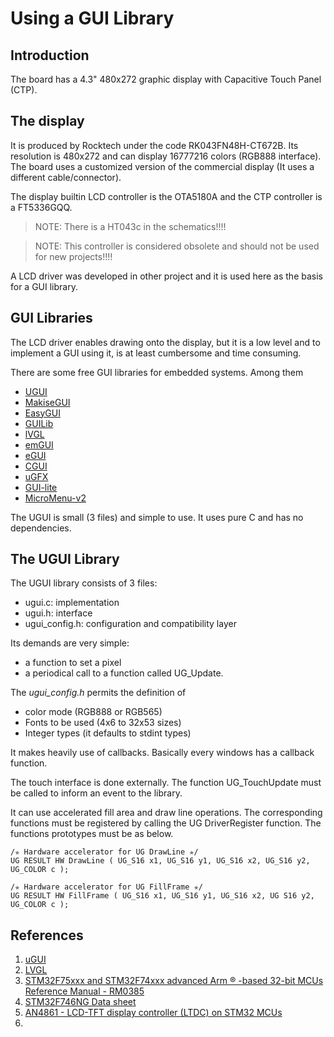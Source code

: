 Using a GUI Library
===================

Introduction
------------

The board has a 4.3" 480x272 graphic display with Capacitive Touch Panel (CTP). 

The display
-----------

It is produced by Rocktech under the code RK043FN48H-CT672B. Its resolution is 480x272 and can
 display 16777216 colors (RGB888 interface). The board uses a customized version of the commercial
 display (It uses a different cable/connector).
 
The display builtin LCD controller is the OTA5180A and the CTP controller is a FT5336GQQ.

> NOTE: There is a HT043c in the schematics!!!!

> NOTE: This controller is considered obsolete and should not be used for new projects!!!!

A LCD driver was developed in other project and it is used here as the basis for a GUI library.

GUI Libraries
-------------

The LCD driver enables drawing onto the display, but it is a low level and to implement a GUI using it, is at least cumbersome and time consuming.

There are some free GUI libraries for embedded systems. Among them

* [UGUI](https://embeddedlightning.com/ugui/)
* [MakiseGUI](https://github.com/SL-RU/MakiseGUI)
* [EasyGUI](https://github.com/MaJerle/EasyGUI)
* [GUILib](https://github.com/Nikolay-Kha/GUILib)
* [lVGL](https://lvgl.io/)
* [emGUI](https://github.com/libEmGUI/emGUI)
* [eGUI](https://github.com/NXPmicro/eGUI)
* [CGUI](http://cgui.sourceforge.net/)
* [uGFX](https://ugfx.io/)
* [GUI-lite](https://github.com/idea4good/GuiLite)
* [MicroMenu-v2](https://github.com/abcminiuser/micromenu-v2)


The UGUI is small (3 files) and simple to use. It uses pure C and has no dependencies.

The UGUI Library
----------------

The UGUI library consists of 3 files:

* ugui.c: implementation
* ugui.h: interface
* ugui_config.h: configuration and compatibility layer

Its demands are very simple:

* a function to set a pixel
* a periodical call to a function called UG_Update.

The *ugui_config.h* permits the definition of

* color mode (RGB888 or RGB565)
* Fonts to be used (4x6 to 32x53 sizes)
* Integer types (it defaults to stdint types)

It makes heavily use of callbacks. Basically every windows has a callback function.

The touch interface is done externally. The function UG_TouchUpdate must be called to inform an event to the library.

It can use accelerated fill area and draw line operations. The corresponding functions must be registered by calling the UG DriverRegister function. The functions prototypes must be as below. 

    /✯ Hardware accelerator for UG DrawLine ✯/
    UG RESULT HW DrawLine ( UG_S16 x1, UG_S16 y1, UG_S16 x2, UG_S16 y2, UG_COLOR c );

    /✯ Hardware accelerator for UG FillFrame ✯/
    UG RESULT HW FillFrame ( UG_S16 x1, UG_S16 y1, UG_S16 x2, UG S16 y2, UG_COLOR c );


References
----------
 
1. [uGUI](https://embeddedlightning.com/ugui/)
2. [LVGL](https://lvgl.io/)
1. [STM32F75xxx and STM32F74xxx advanced Arm ® -based 32-bit MCUs Reference Manual - RM0385](https://www.st.com/resource/en/reference_manual/dm00124865-stm32f75xxx-and-stm32f74xxx-advanced-arm-based-32-bit-mcus-stmicroelectronics.pdf)
2. [STM32F746NG Data sheet](https://www.st.com/resource/en/datasheet/stm32f746ng.pdf)
3. [AN4861 - LCD-TFT display controller (LTDC) on STM32 MCUs](https://www.st.com/resource/en/application_note/dm00287603-lcdtft-display-controller-ltdc-on-stm32-mcus-stmicroelectronics.pdf) 
4. 
 
